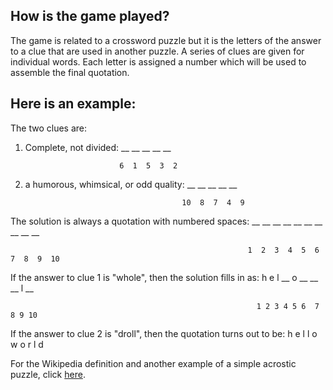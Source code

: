 ## How is the game played?

The game is related to a crossword puzzle but it is the letters of the answer to a clue that are used in another puzzle.
A series of clues are given for individual words. Each letter is assigned a number which will be used to assemble the final quotation.

## Here is an example:

The two clues are: 

1. Complete, not divided: __ __ __ __ __

                            6  1  5  3  2

2. a humorous, whimsical, or odd quality:  __ __ __ __ __
					   
                                          10  8  7  4  9

The solution is always a quotation with numbered spaces:  __ __ __ __ __   __ __ __ __ __
							  
                                                         1  2  3  4  5  6  7  8  9  10

If the answer to clue 1 is "whole", then the solution fills in as: h e l __ o  __ __ __ l __

                                                           1 2 3 4 5 6  7  8 9 10


If the answer to clue 2 is "droll", then the quotation turns out to be: h  e  l  l  o w  o  r  l  d

For the Wikipedia definition and another example of a simple acrostic puzzle, click [here](https://en.wikipedia.org/wiki/Acrostic_(puzzle)).

